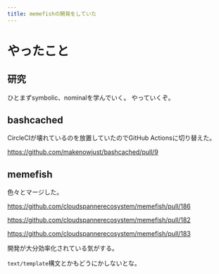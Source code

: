 ```yaml
---
title: memefishの開発をしていた
---
```


# やったこと

## 研究

ひとまずsymbolic、nominalを学んでいく。
やっていくぞ。

## bashcached

CircleCIが壊れているのを放置していたのでGitHub Actionsに切り替えた。

<https://github.com/makenowjust/bashcached/pull/9>

## memefish

色々とマージした。

<https://github.com/cloudspannerecosystem/memefish/pull/186>

<https://github.com/cloudspannerecosystem/memefish/pull/182>

<https://github.com/cloudspannerecosystem/memefish/pull/183>

開発が大分効率化されている気がする。

`text/template`構文とかもどうにかしないとな。
